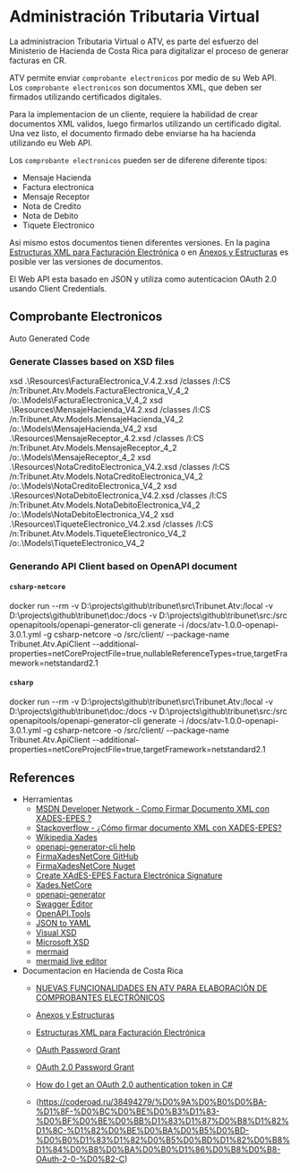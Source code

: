# Administración Tributaria Virtual

La administracion Tributaria Virtual o ATV, es parte del esfuerzo del Ministerio de Hacienda de Costa Rica para digitalizar el proceso de generar facturas en CR. 

ATV permite enviar `comprobante electronicos` por medio de su Web API. Los `comprobante electronicos` son documentos XML, que deben ser firmados utilizando certificados digitales.

Para la implementacion de un cliente, requiere la habilidad de crear documentos XML validos, luego firmarlos utilizando un certificado digital. Una vez listo, el documento firmado debe enviarse ha ha hacienda utilizando eu Web API.

Los `comprobante electronicos` pueden ser de diferene diferente tipos:
- Mensaje Hacienda
- Factura electronica
- Mensaje Receptor
- Nota de Credito
- Nota de Debito
- Tiquete Electronico

Asi mismo estos documentos tienen diferentes versiones. En la pagina [Estructuras XML para Facturación Electrónica](https://tribunet.hacienda.go.cr/FormatosYEstructurasXML.jsp) o en [Anexos y Estructuras](https://www.hacienda.go.cr/ATV/ComprobanteElectronico/frmAnexosyEstructuras.aspx#) es posible ver las versiones de documentos.


El Web API esta basado en JSON  y utiliza como autenticacion OAuth 2.0 usando Client Credentials. 

## Comprobante Electronicos


Auto Generated Code
### Generate Classes based on XSD files
xsd .\Resources\FacturaElectronica_V.4.2.xsd  /classes /l:CS /n:Tribunet.Atv.Models.FacturaElectronica_V_4_2 /o:.\Models\FacturaElectronica_V_4_2
xsd .\Resources\MensajeHacienda_V4.2.xsd  /classes /l:CS /n:Tribunet.Atv.Models.MensajeHacienda_V4_2 /o:.\Models\MensajeHacienda_V4_2
xsd .\Resources\MensajeReceptor_4.2.xsd  /classes /l:CS /n:Tribunet.Atv.Models.MensajeReceptor_4_2 /o:.\Models\MensajeReceptor_4_2
xsd .\Resources\NotaCreditoElectronica_V4.2.xsd  /classes /l:CS /n:Tribunet.Atv.Models.NotaCreditoElectronica_V4_2 /o:.\Models\NotaCreditoElectronica_V4_2
xsd .\Resources\NotaDebitoElectronica_V4.2.xsd  /classes /l:CS /n:Tribunet.Atv.Models.NotaDebitoElectronica_V4_2 /o:.\Models\NotaDebitoElectronica_V4_2
xsd .\Resources\TiqueteElectronico_V4.2.xsd  /classes /l:CS /n:Tribunet.Atv.Models.TiqueteElectronico_V4_2 /o:.\Models\TiqueteElectronico_V4_2

### Generando API Client based on OpenAPI document

#### `csharp-netcore`
docker run --rm -v D:\projects\github\tribunet\src\Tribunet.Atv:/local -v D:\projects\github\tribunet\doc:/docs -v D:\projects\github\tribunet\src:/src openapitools/openapi-generator-cli generate -i /docs/atv-1.0.0-openapi-3.0.1.yml -g csharp-netcore -o /src/client/ --package-name Tribunet.Atv.ApiClient --additional-properties=netCoreProjectFile=true,nullableReferenceTypes=true,targetFramework=netstandard2.1
#### `csharp`
docker run --rm -v D:\projects\github\tribunet\src\Tribunet.Atv:/local -v D:\projects\github\tribunet\doc:/docs -v D:\projects\github\tribunet\src:/src openapitools/openapi-generator-cli generate -i /docs/atv-1.0.0-openapi-3.0.1.yml -g csharp-netcore -o /src/client/ --package-name Tribunet.Atv.ApiClient --additional-properties=netCoreProjectFile=true,targetFramework=netstandard2.1

## References

- Herramientas
  - [MSDN Developer Network - Como Firmar Documento XML con XADES-EPES ?](https://social.msdn.microsoft.com/Forums/es-ES/92a773cf-3f94-45a7-a54b-f28d5994f1f2/como-firmar-documento-xml-con-xadesepes-?forum=vcses)
  - [Stackoverflow - ¿Cómo firmar documento XML con XADES-EPES?](https://es.stackoverflow.com/questions/102351/c%c3%b3mo-firmar-documento-xml-con-xades-epes)
  - [Wikipedia Xades](https://es.wikipedia.org/wiki/Xades)
  - [openapi-generator-cli help](https://openapi-generator.tech/docs/usage/)
  - [FirmaXadesNetCore GitHub](https://github.com/newverdun/FirmaXadesNetCore)
  - [FirmaXadesNetCore Nuget](https://www.nuget.org/packages/FirmaXadesNetCore/ )
  - [Create XAdES-EPES Factura Electrónica Signature](https://www.example-code.com/csharp/xades_epes_factura_electronica_cr.asp)
  - [Xades.NetCore](https://github.com/pgiacomo69/Xades.NetCore)
  - [openapi-generator](https://openapi-generator.tech/)
  - [Swagger Editor](https://editor.swagger.io)
  - [OpenAPI.Tools](https://openapi.tools/)
  - [JSON to YAML](https://onlineyamltools.com/convert-json-to-yaml)
  - [Visual XSD](http://visualxsd.com)
  - [Microsoft XSD](https://docs.microsoft.com/en-us/dotnet/standard/serialization/xml-schema-def-tool-gen)
  - [mermaid](https://mermaid-js.github.io)
  - [mermaid live editor](https://mermaid.live/edit#eyJjb2RlIjoiZ3JhcGggVERcbiAgICBBW0NocmlzdG1hc10gLS0-fEdldCBtb25leXwgQihHbyBzaG9wcGluZylcbiAgICBCIC0tPiBDe0xldCBtZSB0aGlua31cbiAgICBDIC0tPnxPbmV8IERbTGFwdG9wXVxuICAgIEMgLS0-fFR3b3wgRVtpUGhvbmVdXG4gICAgQyAtLT58VGhyZWV8IEZbZmE6ZmEtY2FyIENhcl1cbiAgIiwibWVybWFpZCI6IntcbiAgXCJ0aGVtZVwiOiBcImRhcmtcIlxufSIsInVwZGF0ZUVkaXRvciI6dHJ1ZSwiYXV0b1N5bmMiOnRydWUsInVwZGF0ZURpYWdyYW0iOnRydWV9)
- Documentacion en Hacienda de Costa Rica 
  - [NUEVAS FUNCIONALIDADES EN ATV PARA ELABORACIÓN DE COMPROBANTES ELECTRÓNICOS](https://www.hacienda.go.cr/contenido/14050-nuevas-funcionalidades-en-atv-para-elaboracion-de-comprobantes-electronicos)
  - [Anexos y Estructuras](https://www.hacienda.go.cr/ATV/ComprobanteElectronico/frmAnexosyEstructuras.aspx#)
  - [Estructuras XML para Facturación Electrónica](https://tribunet.hacienda.go.cr/FormatosYEstructurasXML.jsp#)


  - [OAuth Password Grant](https://www.oauth.com/oauth2-servers/access-tokens/password-grant/)
  - [OAuth 2.0 Password Grant](https://oauth.net/2/grant-types/password/)
  - [How do I get an OAuth 2.0 authentication token in C#](https://stackoverflow.com/questions/38494279/how-do-i-get-an-oauth-2-0-authentication-token-in-c-sharp)
  - (https://coderoad.ru/38494279/%D0%9A%D0%B0%D0%BA-%D1%8F-%D0%BC%D0%BE%D0%B3%D1%83-%D0%BF%D0%BE%D0%BB%D1%83%D1%87%D0%B8%D1%82%D1%8C-%D1%82%D0%BE%D0%BA%D0%B5%D0%BD-%D0%B0%D1%83%D1%82%D0%B5%D0%BD%D1%82%D0%B8%D1%84%D0%B8%D0%BA%D0%B0%D1%86%D0%B8%D0%B8-OAuth-2-0-%D0%B2-C)